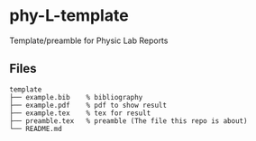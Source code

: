 # phy-L-template
Template/preamble for Physic Lab Reports

## Files
```
template
├── example.bib    % bibliography
├── example.pdf    % pdf to show result
├── example.tex    % tex for result
├── preamble.tex   % preamble (The file this repo is about)
└── README.md
```
